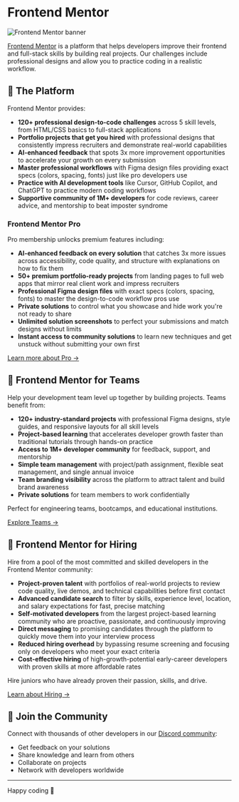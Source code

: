 # Frontend Mentor

![Frontend Mentor banner](https://res.cloudinary.com/dz209s6jk/image/upload/v1760476808/Social/1500x500.jpg)

[Frontend Mentor](https://www.frontendmentor.io/) is a platform that helps developers improve their frontend and full-stack skills by building real projects. Our challenges include professional designs and allow you to practice coding in a realistic workflow.

## 🚀 The Platform

Frontend Mentor provides:

- **120+ professional design-to-code challenges** across 5 skill levels, from HTML/CSS basics to full-stack applications
- **Portfolio projects that get you hired** with professional designs that consistently impress recruiters and demonstrate real-world capabilities
- **AI-enhanced feedback** that spots 3x more improvement opportunities to accelerate your growth on every submission
- **Master professional workflows** with Figma design files providing exact specs (colors, spacing, fonts) just like pro developers use
- **Practice with AI development tools** like Cursor, GitHub Copilot, and ChatGPT to practice modern coding workflows
- **Supportive community of 1M+ developers** for code reviews, career advice, and mentorship to beat imposter syndrome

### Frontend Mentor Pro

Pro membership unlocks premium features including:

- **AI-enhanced feedback on every solution** that catches 3x more issues across accessibility, code quality, and structure with explanations on how to fix them
- **50+ premium portfolio-ready projects** from landing pages to full web apps that mirror real client work and impress recruiters
- **Professional Figma design files** with exact specs (colors, spacing, fonts) to master the design-to-code workflow pros use
- **Private solutions** to control what you showcase and hide work you're not ready to share
- **Unlimited solution screenshots** to perfect your submissions and match designs without limits
- **Instant access to community solutions** to learn new techniques and get unstuck without submitting your own first

[Learn more about Pro →](https://www.frontendmentor.io/pro)

## 👥 Frontend Mentor for Teams

Help your development team level up together by building projects. Teams benefit from:

- **120+ industry-standard projects** with professional Figma designs, style guides, and responsive layouts for all skill levels
- **Project-based learning** that accelerates developer growth faster than traditional tutorials through hands-on practice
- **Access to 1M+ developer community** for feedback, support, and mentorship
- **Simple team management** with project/path assignment, flexible seat management, and single annual invoice
- **Team branding visibility** across the platform to attract talent and build brand awareness
- **Private solutions** for team members to work confidentially

Perfect for engineering teams, bootcamps, and educational institutions.

[Explore Teams →](https://teams.frontendmentor.io/)

## 💼 Frontend Mentor for Hiring

Hire from a pool of the most committed and skilled developers in the Frontend Mentor community:

- **Project-proven talent** with portfolios of real-world projects to review code quality, live demos, and technical capabilities before first contact
- **Advanced candidate search** to filter by skills, experience level, location, and salary expectations for fast, precise matching
- **Self-motivated developers** from the largest project-based learning community who are proactive, passionate, and continuously improving
- **Direct messaging** to promising candidates through the platform to quickly move them into your interview process
- **Reduced hiring overhead** by bypassing resume screening and focusing only on developers who meet your exact criteria
- **Cost-effective hiring** of high-growth-potential early-career developers with proven skills at more affordable rates

Hire juniors who have already proven their passion, skills, and drive.

[Learn about Hiring →](https://hiring.frontendmentor.io/)

## 💬 Join the Community

Connect with thousands of other developers in our [Discord community](https://www.frontendmentor.io/community):

- Get feedback on your solutions
- Share knowledge and learn from others
- Collaborate on projects
- Network with developers worldwide

---

Happy coding 🙂